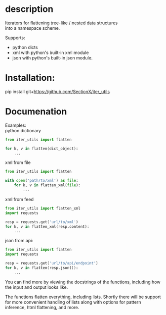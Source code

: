 # description
Iterators for flattening tree-like / nested data structures  
into a namespace scheme.

Supports:
* python dicts
* xml with python's built-in xml module
* json with python's built-in json module.

# Installation:
pip install git+https://github.com/SectionX/iter_utils

# Documenation
Examples:  
python dictionary
```python  
from iter_utils import flatten

for k, v in flatten(dict_object):  
    ...
```
xml from file
```python
from iter_utils import flatten

with open('path/to/xml') as file:  
    for k, v in flatten_xml(file):  
        ...
```
xml from feed
```python
from iter_utils import flatten_xml
import requests

resp = requests.get('url/to/xml')
for k, v in flatten_xml(resp.content):
    ...
```
json from api:
```python
from iter_utils import flatten
import requests

resp = requests.get('url/to/api/endpoint')
for k, v in flatten(resp.json()):
    ...
```

You can find more by viewing the docstrings of the functions, including how the input and output looks like.

The functions flatten everything, including lists. Shortly there will be support for more convenient handling of lists along with options for pattern inference, html flattening, and more.
